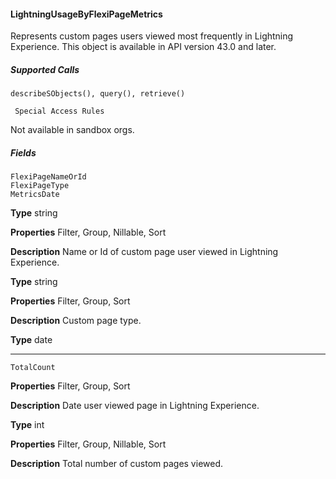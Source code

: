 #### LightningUsageByFlexiPageMetrics

Represents custom pages users viewed most frequently in Lightning Experience. This object is available in API version 43.0 and later.

##### Supported Calls
```
describeSObjects(), query(), retrieve()

 Special Access Rules

```
Not available in sandbox orgs.

##### Fields

```
FlexiPageNameOrId
FlexiPageType
MetricsDate

```

**Type**
string

**Properties**
Filter, Group, Nillable, Sort

**Description**
Name or Id of custom page user viewed in Lightning Experience.

**Type**
string

**Properties**
Filter, Group, Sort

**Description**
Custom page type.

**Type**
date


-----

```
TotalCount

```

**Properties**
Filter, Group, Sort

**Description**
Date user viewed page in Lightning Experience.

**Type**
int

**Properties**
Filter, Group, Nillable, Sort

**Description**
Total number of custom pages viewed.

